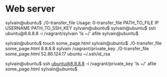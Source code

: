 <h1>Web server</h1>
sylvain@ubuntu$ ./0-transfer_file
Usage: 0-transfer_file PATH_TO_FILE IP USERNAME PATH_TO_SSH_KEY
sylvain@ubuntu$
sylvain@ubuntu$ ssh ubuntu@8.8.8.8 -i /vagrant/sylvain 'ls ~/'
afile
sylvain@ubuntu$ 

sylvain@ubuntu$ touch some_page.html
sylvain@ubuntu$ ./0-transfer_file some_page.html 8.8.8.8 sylvain /vagrant/private_key
./0-transfer_file some_page.html 52.86.124.17 ubuntu ~/.ssh/id_rsa

sylvain@ubuntu$ ssh ubuntu@8.8.8.8 -i /vagrant/private_key 'ls ~/'
afile
some_page.html
sylvain@ubuntu$
